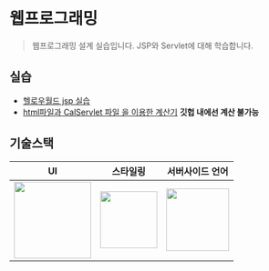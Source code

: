 # 웹프로그래밍
> 웹프로그래밍 설계 실습입니다.
>JSP와 Servlet에 대해 학습합니다.

## 실습
* [헬로우월드 jsp 실습](https://seows2.github.io/-JSP-/WebContent/ch03/HelloWorld.html)
* [html파일과 CalServlet 파일 을 이용한 계산기](https://seows2.github.io/-JSP-/WebContent/ch04/calc.html) **깃헙 내에선 계산 불가능**


## 기술스택
|UI|스타일링|서버사이드 언어|
|:----:|:----:|:----:|
| <img src="https://upload.wikimedia.org/wikipedia/commons/thumb/6/61/HTML5_logo_and_wordmark.svg/440px-HTML5_logo_and_wordmark.svg.png" width="135px"> |<img src="https://upload.wikimedia.org/wikipedia/commons/thumb/d/d5/CSS3_logo_and_wordmark.svg/726px-CSS3_logo_and_wordmark.svg.png" width="100px"> |<img src="https://image.flaticon.com/icons/svg/28/28968.svg" width="110px">